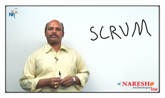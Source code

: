 [![Mr Kishore](https://github.com/tomboszko/Tech-Talks-Tom/blob/88c19c7d41208f799748f974433dbc557aca80cd/Naresh_technologies.JPG)](https://tome.app/tech-talks-k6/scrum-clmvnto7001yzpn7bovivbde6)

